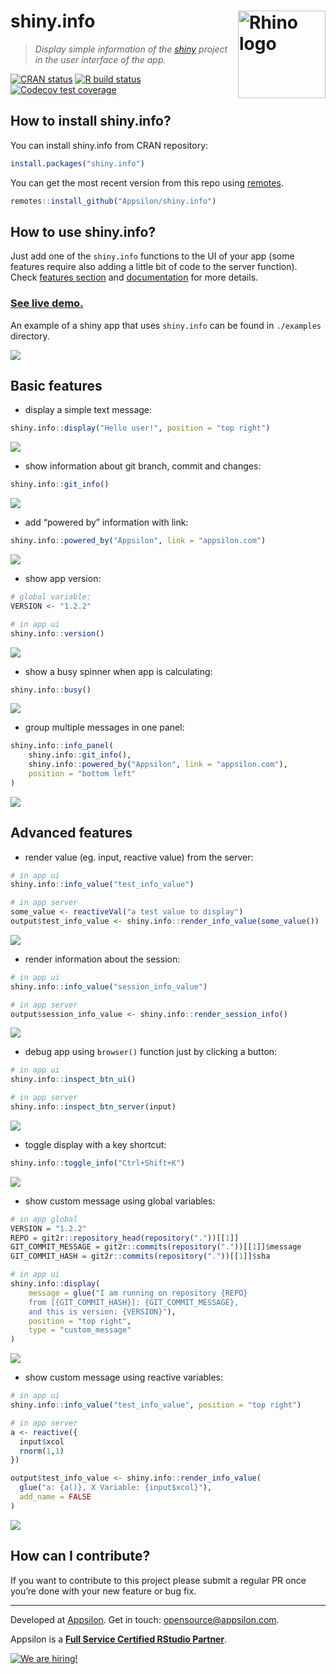 # shiny.info <a href="https://appsilon.github.io/shiny.info/"><img src="man/figures/logo.png" align="right" alt="Rhino logo" style="height: 140px;"></a>

> _Display simple information of the [shiny](https://shiny.rstudio.com) project in the user interface of the app._

<!-- badges: start -->
[![CRAN
status](https://www.r-pkg.org/badges/version/shiny.info)](https://cran.r-project.org/package=shiny.info)
[![R build
status](https://github.com/Appsilon/shiny.info/workflows/R-CMD-check/badge.svg)](https://github.com/Appsilon/shiny.info/actions?workflow=R-CMD-check)
[![Codecov test
coverage](https://codecov.io/gh/Appsilon/shiny.info/branch/master/graph/badge.svg)](https://codecov.io/gh/Appsilon/shiny.info?branch=master)
<!-- badges: end -->
## How to install shiny.info?

You can install shiny.info from CRAN repository:

```r
install.packages("shiny.info")
```

You can get the most recent version from this repo using
[remotes](https://github.com/r-lib/remotes).

```r
remotes::install_github("Appsilon/shiny.info")
```

## How to use shiny.info?

Just add one of the `shiny.info` functions to the UI of your app (some
features require also adding a little bit of code to the server
function). Check [features section](#basic-features) and
[documentation](https://cran.r-project.org/web/packages/shiny.info/shiny.info.pdf)
for more details.

<h3><a href="https://connect.appsilon.com/shiny_info_demo/">See live demo.</a></h3>

An example of a shiny app that uses `shiny.info` can be found in
`./examples` directory.

![](man/figures/example.gif)

## Basic features

- display a simple text message:

```r
shiny.info::display("Hello user!", position = "top right")
```

![](man/figures/display.png)

- show information about git branch, commit and changes:

```r
shiny.info::git_info()
```

![](man/figures/git.png)

- add “powered by” information with link:

```r
shiny.info::powered_by("Appsilon", link = "appsilon.com")
```

![](man/figures/powered.png)

- show app version:

```r
# global variable:
VERSION <- "1.2.2"

# in app ui
shiny.info::version()
```

![](man/figures/version.png)

- show a busy spinner when app is calculating:

```r
shiny.info::busy()
```

![](man/figures/busy.gif)

- group multiple messages in one panel:

```r
shiny.info::info_panel(
    shiny.info::git_info(),
    shiny.info::powered_by("Appsilon", link = "appsilon.com"),
    position = "bottom left"
)
```

![](man/figures/panel.png)

## Advanced features

- render value (eg. input, reactive value) from the server:

```r
# in app ui
shiny.info::info_value("test_info_value")

# in app server
some_value <- reactiveVal("a test value to display")
output$test_info_value <- shiny.info::render_info_value(some_value())
```

![](man/figures/info_value.png)

- render information about the session:

```r
# in app ui
shiny.info::info_value("session_info_value")

# in app server
output$session_info_value <- shiny.info::render_session_info()
```

![](man/figures/session.png)

- debug app using `browser()` function just by clicking a button:

```r
# in app ui
shiny.info::inspect_btn_ui()

# in app server
shiny.info::inspect_btn_server(input)
```

![](man/figures/inspect_button.png)

- toggle display with a key shortcut:

```r
shiny.info::toggle_info("Ctrl+Shift+K")
```

![](man/figures/shortcut.gif)

- show custom message using global variables:

```r
# in app global
VERSION = "1.2.2"
REPO = git2r::repository_head(repository("."))[[1]]
GIT_COMMIT_MESSAGE = git2r::commits(repository("."))[[1]]$message
GIT_COMMIT_HASH = git2r::commits(repository("."))[[1]]$sha

# in app ui
shiny.info::display(
    message = glue("I am running on repository {REPO}
    from [{GIT_COMMIT_HASH}]: {GIT_COMMIT_MESSAGE},
    and this is version: {VERSION}"),
    position = "top right",
    type = "custom_message"
)
```

![](man/figures/global_variables_custom_message.png)

- show custom message using reactive variables:

```r
# in app ui
shiny.info::info_value("test_info_value", position = "top right")

# in app server
a <- reactive({
  input$xcol
  rnorm(1,1)
})

output$test_info_value <- shiny.info::render_info_value(
  glue("a: {a()}, X Variable: {input$xcol}"),
  add_name = FALSE
)
```

![](man/figures/reactive_variables_custom_message.png)

## How can I contribute?

If you want to contribute to this project please submit a regular PR
once you’re done with your new feature or bug fix.

---

Developed at [Appsilon](https://appsilon.com).
Get in touch: <opensource@appsilon.com>.

Appsilon is a
[**Full Service Certified RStudio Partner**](https://www.rstudio.com/certified-partners/).

<a href = "https://appsilon.com/careers/" target="_blank"><img src="http://d2v95fjda94ghc.cloudfront.net/hiring.png" alt="We are hiring!"/></a>

